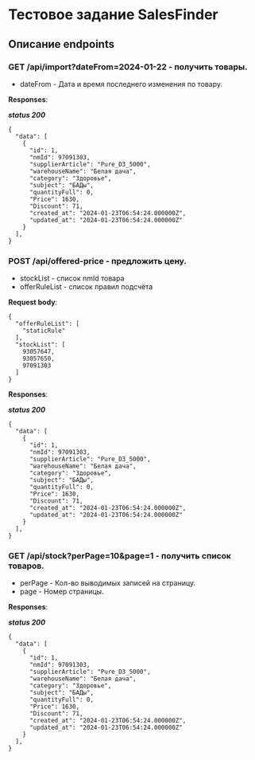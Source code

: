 # Тестовое задание SalesFinder



## Описание endpoints

### GET /api/import?dateFrom=2024-01-22 - получить товары.

- dateFrom - Дата и время последнего изменения по товару.

**Responses**:

**_status 200_**
```
{
  "data": [
    {
      "id": 1,
      "nmId": 97091303,
      "supplierArticle": "Pure_D3_5000",
      "warehouseName": "Белая дача",
      "category": "Здоровье",
      "subject": "БАДы",
      "quantityFull": 0,
      "Price": 1630,
      "Discount": 71,
      "created_at": "2024-01-23T06:54:24.000000Z",
      "updated_at": "2024-01-23T06:54:24.000000Z"
    }
  ],
}
```

### POST /api/offered-price - предложить цену.

- stockList - список nmId товара
- offerRuleList - список правил подсчёта

**Request body**:
```
{
  "offerRuleList": [
    "staticRule"
  ],
  "stockList": [
    93057647,
    93057650,
    97091303
  ]
}
```

**Responses**:

**_status 200_**
```
{
  "data": [
    {
      "id": 1,
      "nmId": 97091303,
      "supplierArticle": "Pure_D3_5000",
      "warehouseName": "Белая дача",
      "category": "Здоровье",
      "subject": "БАДы",
      "quantityFull": 0,
      "Price": 1630,
      "Discount": 71,
      "created_at": "2024-01-23T06:54:24.000000Z",
      "updated_at": "2024-01-23T06:54:24.000000Z"
    }
  ],
}
```

### GET /api/stock?perPage=10&page=1 - получить список товаров.

- perPage - Кол-во выводимых записей на страницу.
- page - Номер страницы.

**Responses**:

**_status 200_**
```
{
  "data": [
    {
      "id": 1,
      "nmId": 97091303,
      "supplierArticle": "Pure_D3_5000",
      "warehouseName": "Белая дача",
      "category": "Здоровье",
      "subject": "БАДы",
      "quantityFull": 0,
      "Price": 1630,
      "Discount": 71,
      "created_at": "2024-01-23T06:54:24.000000Z",
      "updated_at": "2024-01-23T06:54:24.000000Z"
    }
  ],
}
```
